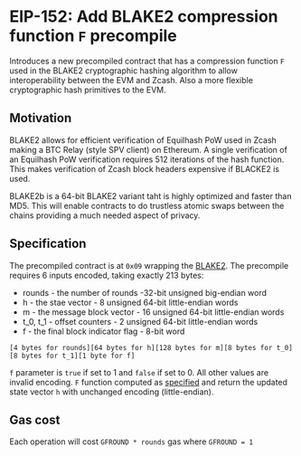 # EIP-152: Add BLAKE2 compression function `F` precompile
Introduces a new precompiled contract that has a compression function `F` used in the BLAKE2 cryptographic hashing algorithm to allow interoperability between the EVM and Zcash. Also a more flexible cryptographic hash primitives to the EVM.

## Motivation
BLAKE2 allows for efficient verification of Equilhash PoW used in Zcash making a BTC Relay (style SPV client) on Ethereum. A single verification of an Equilhash PoW verification requires 512 iterations of the hash function. This makes verification of Zcash block headers expensive if BLACKE2 is used.

BLAKE2b is a 64-bit BLAKE2 variant taht is highly optimized and faster than MD5. This will enable contracts to do trustless atomic swaps between the chains providing a much needed aspect of privacy.

## Specification
The precompiled contract is at `0x09` wrapping the [BLAKE2](https://www.rfc-editor.org/rfc/rfc7693#section-3.2). The precompile requires 6 inputs encoded, taking exactly 213 bytes:
* rounds - the number of rounds -32-bit unsigned big-endian word
* h - the stae vector - 8 unsigned 64-bit little-endian words
* m - the message block vector - 16 unsigned 64-bit little-endian words
* t_0, t_1 - offset counters - 2 unsigned 64-bit little-endian words
* f - the final block indicator flag - 8-bit word

`[4 bytes for rounds][64 bytes for h][128 bytes for m][8 bytes for t_0][8 bytes for t_1][1 byte for f]`

`f` parameter is `true` if set to 1 and `false` if set to 0. All other values are invalid encoding. `F` function computed as [specified](https://www.rfc-editor.org/rfc/rfc7693#section-3.2) and return the updated state vector `h` with unchanged encoding (little-endian).

## Gas cost
Each operation will cost `GFROUND * rounds` gas where `GFROUND = 1`
